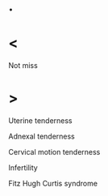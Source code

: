 # .

# <

Not miss

# >

Uterine tenderness

Adnexal tenderness

Cervical motion tenderness

Infertility

Fitz Hugh Curtis syndrome
